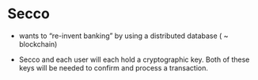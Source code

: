 # Secco

* wants to “re-invent banking” by using a distributed database ( ~ blockchain)

* Secco and each user will each hold a cryptographic key. Both of these keys will be needed to confirm and process a transaction.
